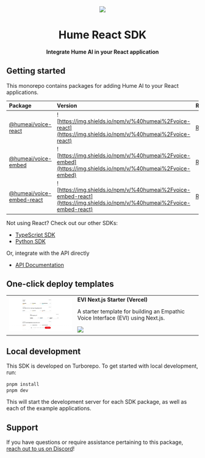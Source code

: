 <div align="center">
  <img src="https://storage.googleapis.com/hume-public-logos/hume/hume-banner.png">
  <h1>Hume React SDK</h1>
  <p>
    <strong>Integrate Hume AI in your React application</strong>
  </p>
</div>

## Getting started

This monorepo contains packages for adding Hume AI to your React applications.

| Package | Version | README | npm URL | Supports |
| :--- | :--- | :--- | :--- | :--- |
| [@humeai/voice-react](https://github.com/HumeAI/empathic-voice-api-js/tree/main/packages/react) | ![https://img.shields.io/npm/v/%40humeai%2Fvoice-react](https://img.shields.io/npm/v/%40humeai%2Fvoice-react) | [README](https://github.com/HumeAI/empathic-voice-api-js/tree/main/packages/react/README.md) | <https://npmjs.com/package/@humeai/voice-react> | Empathic Voice Interface (EVI) |
| [@humeai/voice-embed](https://github.com/HumeAI/empathic-voice-api-js/tree/main/packages/embed) |  ![https://img.shields.io/npm/v/%40humeai%2Fvoice-embed](https://img.shields.io/npm/v/%40humeai%2Fvoice-embed)| [README](https://github.com/HumeAI/empathic-voice-api-js/tree/main/packages/embed/README.md) | <https://npmjs.com/package/@humeai/voice-embed> | Empathic Voice Interface (EVI) |
| [@humeai/voice-embed-react](https://github.com/HumeAI/empathic-voice-api-js/tree/main/packages/embed-react) |  ![https://img.shields.io/npm/v/%40humeai%2Fvoice-embed-react](https://img.shields.io/npm/v/%40humeai%2Fvoice-embed-react)| [README](https://github.com/HumeAI/empathic-voice-api-js/tree/main/packages/embed-react/README.md) | <https://npmjs.com/package/@humeai/voice-embed-react> | Empathic Voice Interface (EVI) |

Not using React? Check out our other SDKs:

- [TypeScript SDK](https://github.com/HumeAI/hume-typescript-sdk)
- [Python SDK](https://github.com/HumeAI/hume-python-sdk)

Or, integrate with the API directly

- [API Documentation](https://dev.hume.ai)

## One-click deploy templates

<table>
  <tr>
    <td>
      <img src="https://github.com/HumeAI/hume-evi-next-js-starter/raw/main/preview.png" width="300"/>
    </td>
    <td>
     <strong>EVI Next.js Starter (Vercel)</strong>
     <p>
     A starter template for building an Empathic Voice Interface (EVI) using Next.js.
     </p>
     <a href="https://vercel.com/templates/ai/empathic-voice-interface-starter" alt="Deploy to vercel"><img src="https://vercel.com/button"/></a>
    </td>
  </tr>
</table>

## Local development

This SDK is developed on Turborepo. To get started with local development, run:

```
pnpm install
pnpm dev
```

This will start the development server for each SDK package, as well as each of the example applications.

## Support

If you have questions or require assistance pertaining to this package, [reach out to us on Discord](https://hume.ai/discord)!
